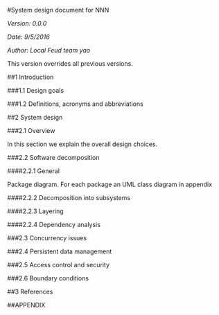 #System design document for NNN

  *Version: 0.0.0*
  
  *Date: 9/5/2016*
  
  *Author: Local Feud team yao*

This version overrides all previous versions.

##1 Introduction

###1.1 Design goals

###1.2 Definitions, acronyms and abbreviations 

##2 System design

###2.1 Overview 

In this section we explain the overall design choices.

###2.2 Software decomposition

####2.2.1 General

Package diagram. For each package an UML class diagram in 
appendix

####2.2.2 Decomposition into subsystems 

####2.2.3 Layering

####2.2.4 Dependency analysis

###2.3 Concurrency issues

###2.4 Persistent data management

###2.5 Access control and security

###2.6 Boundary conditions 

##3 References

##APPENDIX 
